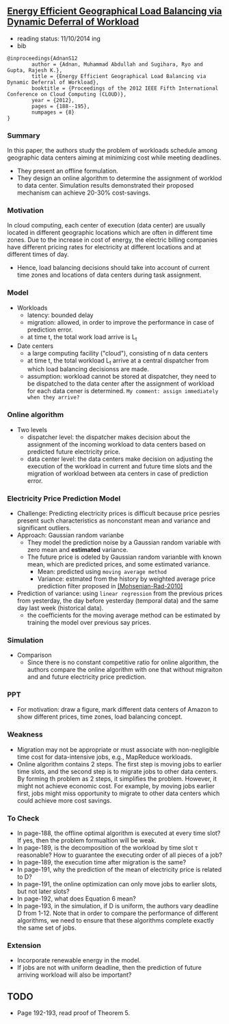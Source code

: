 [Energy Efficient Geographical Load Balancing via Dynamic Deferral of Workload](http://dl.acm.org/citation.cfm?id=2353793)
--- 

- reading status: 11/10/2014 ing
- bib
```
@inproceedings{AdnanS12
		author = {Adnan, Muhammad Abdullah and Sugihara, Ryo and Gupta, Rajesh K.},
		title = {Energy Efficient Geographical Load Balancing via Dynamic Deferral of Workload},
		booktitle = {Proceedings of the 2012 IEEE Fifth International Conference on Cloud Computing (CLOUD)},
		year = {2012},
		pages = {188--195},
		numpages = {8}
} 
```

### Summary
In this paper, the authors study the problem of workloads schedule among geographic data centers aiming at minimizing cost while meeting deadlines.
- They present an offline formulation.
- They design an online algorithm to determine the assignment of worklod to data center. Simulation results demonstrated their proposed mechanism can achieve 20-30% cost-savings.

### Motivation
In cloud computing, each center of execution (data center) are usually located in different geographic locations which are often in different time zones. Due to the increase in cost of energy, the electric billing companies have different pricing rates for electricity at different locations and at different times of day.
- Hence, load balancing decisions should take into account of current time zones and locations of data centers during task assignment.

### Model
- Workloads
	- latency: bounded delay
	- migration: allowed, in order to improve the performance in case of prediction error.
	- at time t, the total work load arrive is L<sub>t</sub>
- Date centers
	- a large computing facility ("cloud"), consisting of n data centers
	- at time t, the total workload L<sub>t</sub> arrive at a central dispatcher from which load balancing decisionss are made.
	- assumption: workload cannot be stored at dispatcher, they need to be dispatched to the data center after the assignment of workload for each data cener is determined. `My comment: assign immediately when they arrive?`

### Online algorithm
- Two levels
	- dispatcher level: the dispatcher makes decision about the assignment of the incoming workload to data centers based on predicted future electricity price.
	- data center level: the data centers make decision on adjusting the execution of the workload in current and future time slots and the migration of workload between ata centers in case of prediction error.

### Electricity Price Prediction Model
- Challenge: Predicting electricity prices is difficult because price pesries present such characteristics as nonconstant mean and variance and significant outliers.
- Approach: Gaussian random varianbe
	- They model the prediction noise by a Gaussian random variable with zero mean and **estimated** variance.
	- The future price is odeled by Gaussian random varianble with known mean, which are predicted prices, and some estimated variance.
		- Mean: predicted using `moving average method`
		- Variance: estmated from the history by weighted average price prediction filter proposed in [[Mohsenian-Rad-2010]](http://ieeexplore.ieee.org/xpls/abs_all.jsp?arnumber=5540263&tag=1)
- Prediction of variance: using `linear regression` from the previous prices from yesterday, the day before yesterday (temporal data) and the same day last week (historical data).
	- the coefficients for the moving average method can be estimated by training the model over previous say prices.
	

### Simulation
- Comparison
	- Since there is no constant competitive ratio for online algorithm, the authors compare the online algorithm with one that without migraiton and and future electricity price prediction.

### PPT
- For motivation: draw a figure, mark different data centers of Amazon to show different prices, time zones, load balancing concept.

### Weakness
- Migration may not be appropriate or must associate with non-negligible time cost for data-intensive jobs, e.g., MapReduce workloads.
- Online algorithm contains 2 steps. The first step is moving jobs to earlier time slots, and the second step is to migrate jobs to other data centers. By forming th problem as 2 steps, it simplifies the problem. However, it might not achieve economic cost. For example, by moving jobs earlier first, jobs might miss opportunity to migrate to other data centers which could achieve more cost savings.

### To Check
- In page-188, the offline optimal algorithm is executed at every time slot? If yes, then the problem formualtion will be weak.
- In page-189, is the decomposition of the workload by time slot &tau; reasonable? How to guarantee the executing order of all pieces of a job?
- In page-189, the execution time after migration is the same?
- In page-191, why the prediction of the mean of electricity price is related to D?
- In page-191, the online optimization can only move jobs to earlier slots, but not later slots?
- In page-192, what does Equation 6 mean?
- In page-193, in the simulation, if D is uniform, the authors vary deadline D from 1-12. Note that in order to compare the performance of different algorithms, we need to ensure that these algorithms complete exactly the same set of jobs.

### Extension
- Incorporate renewable energy in the model.
- If jobs are not with uniform deadline, then the prediction of future arriving workload will also be important?

## TODO
- Page 192-193, read proof of Theorem 5.
